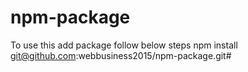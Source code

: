 # npm-package
To use this add package follow below steps
npm install git@github.com:webbusiness2015/npm-package.git#<branchName>
